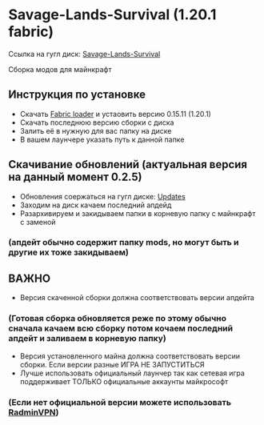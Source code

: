 # Savage-Lands-Survival (1.20.1 fabric)


 Cсылка на гугл диск: [Savage-Lands-Survival](https://drive.google.com/drive/folders/12CNXGpVf6Bm9lWiOri3omttdoM_BIuAF?usp=sharing)

 Сборка модов для майнкрафт

## Инструкция по установке 
- Скачать [Fabric loader](https://fabricmc.net/use/installer/) и устаовить версию 0.15.11 (1.20.1)
- Скачать последнюю версию сборки с диска
- Залить её в нужную для вас папку на диске
- В вашем лаунчере указать путь к данной папке

## Скачивание обновлений (актуальная версия на данный момент 0.2.5)
- Обновления соержаться на гугл диске: [Updates](https://drive.google.com/drive/folders/1x0VQfRD9Xy8B2_43YOMGwKx2t26CL1Ez)
- Заходим на диск качаем последний апдейд
- Разархивируем и закидываем папки в корневую папку с майнкрафт с заменой
  
###  (апдейт обычно содержит папку mods, но могут быть и другие их тоже закидываем)

## ВАЖНО
- Версия скаченной сборки должна соответствовать версии апдейта
  
### (Готовая сборка обновляется реже по этому обычно сначала качаем всю сборку  потом кочаем последний апдейт и заливаем в корневую папку)
  
- Версия установленного майна должна соответствовать версии сборки.
  Если версии разные ИГРА НЕ ЗАПУСТИТЬСЯ
- Лучше использовать официальный лаунчер так как
  сетевая игра поддерживает ТОЛЬКО официальные аккаунты майкрософт
  
###  (Если нет официальной версии можете использовать [RadminVPN](https://www.radmin-vpn.com/ru/))

